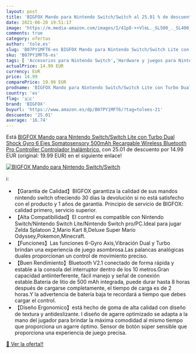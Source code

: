 ```yaml
---
layout: post
title: 'BIGFOX Mando para Nintendo Switch/Switch al 25.01 % de descuento'
date: 2021-06-28 19:51:17
image: 'https://m.media-amazon.com/images/I/41p8-++VleL._SL500_._SL400_.jpg'
comments: true
category: ofertas
author: 'tole.es'
slug: 'B07PY1MFT6-es BIGFOX Mando para Nintendo Switch/Switch Lite con Turbo...'
sku: 'B07PY1MFT6-es'
tags: [ 'Accesorios para Nintendo Switch','Hardware y juegos para Nintendo Switch','Mandos para Nintendo Switch','Videojuegos','bigfox','nintendo', ]
actualPrice: 14.99 EUR
currency: EUR
price: 14.99
comparePrice: 19.99 EUR
prodname: 'BIGFOX Mando para Nintendo Switch/Switch Lite con Turbo Dual Shock Gyro 6 Ejes Somatosensory 500mAh Recargable Wireless Bluetooth Pro Controller Controlador Inalámbrico.'
country: 'es'
flag: '🇪🇸'
brand: 'BIGFOX'
buyurl: 'https://www.amazon.es/dp/B07PY1MFT6/?tag=tolees-21'
descuento: '25.01'
average: '16.74'
---
```


Está [BIGFOX Mando para Nintendo Switch/Switch Lite con Turbo Dual Shock Gyro 6 Ejes Somatosensory 500mAh Recargable Wireless Bluetooth Pro Controller Controlador Inalámbrico.](https://www.amazon.es/dp/B07PY1MFT6/?tag=tolees-21) con 25.01 de descuento por 14.99 EUR (original: 19.99 EUR) en el siguiente enlace!

[![BIGFOX Mando para Nintendo Switch/Switch](https://m.media-amazon.com/images/I/41p8-++VleL._SL500_._SL400_.jpg)](https://www.amazon.es/dp/B07PY1MFT6/?tag=tolees-21)

ℹ️:

- 【Garantía de Calidad】BIGFOX garantiza la calidad de sus mandos nintendo switch ofreciendo 30 días la devolución si no está satisfecho con el producto y 1 años de garantía. Principio de servicio de BIGFOX: calidad primero, servicio superior.
- 【Alta Compatibilidad】El control es compatible con Nintendo Switch/Nintendo Switch Lite/Nintendo Switch pro/PC.Ideal para jugar Zelda Splatoon 2,Mario Kart 8,Deluxe Super Mario Odyssey,Pokemon,Minecraft.
- 【Funciones】Las funciones 6-Gyro Axis,Vibración Dual y Turbo brindan una experiencia de juego asombrosa.Las palancas analógicas duales proporcionan un control de movimiento preciso.
- 【Buen Rendimiento】Bluetooth V2.1 conectado de forma rápida y estable a la consola del interruptor dentro de los 10 metros.Gran capacidad antiinterferente, fácil manejo y señal de conexión estable.Batería de litio de 500 mAh integrada, puede durar hasta 8 horas después de cargarse completamente, el tiempo de carga es de 2 horas.Y la advertencia de batería baja te recordará a tiempo que debes cargar el control.
- 【Diseño Ergonomico】está hecho de goma de alta calidad con diseño de textura y antideslizante. l diseño de agarre optimizado se adapta a la mano del jugador para brindar la máxima comodidad al mismo tiempo que proporciona un agarre óptimo. Sensor de botón súper sensible que proporciona una experiencia de juego precisa.

[🛒 Ver la oferta!!](https://www.amazon.es/dp/B07PY1MFT6/?tag=tolees-21)
